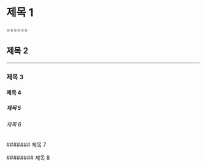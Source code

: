 # 제목 1
======
## 제목 2
------
### 제목 3

#### 제목 4

##### 제목 5

###### 제목 6

####### 제목 7

######## 제목 8
